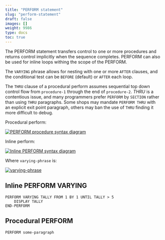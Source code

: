 ```yaml
---
title: "PERFORM statement"
slug: "perform-statement"
draft: false
images: []
weight: 9986
type: docs
toc: true
---
```


The PERFORM statement transfers control to one or more procedures and returns control implicitly when the sequence completes.  PERFORM can also be used for inline loops withing the scope of the PERFORM.

The `VARYING` phrase allows for nesting with one or more `AFTER` clauses, and the conditional test can be `BEFORE` (default) or `AFTER` each loop.

The `THRU` clause of a procedural perform assumes sequential top down control flow from `procedure-1` through the end of `procedure-2`.  *THRU* is a contentious issue, and many programmers prefer `PERFORM` by `SECTION` rather than using `THRU` paragraphs.  Some shops may mandate `PERFORM THRU` with an explicit exit point paragraph, others may ban the use of `THRU` finding it more difficult to debug.  

Procedural perform:

[![PERFORM procedure syntax diagram][1]][1]


Inline perform:

[![Inline PERFORM syntax diagram][2]][2]

Where `varying-phrase` is:

[![varying-phrase][3]][3]


  [1]: http://i.stack.imgur.com/bniXN.png
  [2]: http://i.stack.imgur.com/jq7le.png
  [3]: http://i.stack.imgur.com/323kR.png

## Inline PERFORM VARYING
    PERFORM VARYING TALLY FROM 1 BY 1 UNTIL TALLY > 5
        DISPLAY TALLY
    END-PERFORM

## Procedural PERFORM
    PERFORM some-paragraph

